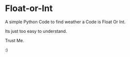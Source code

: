# Float-or-Int
A simple Python Code to find weather a Code is Float Or Int.

Its just too easy to understand.

Trust Me.

:)
